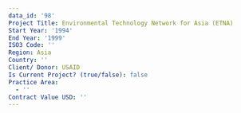 ```yaml
---
data_id: '98'
Project Title: Environmental Technology Network for Asia (ETNA)
Start Year: '1994'
End Year: '1999'
ISO3 Code: ''
Region: Asia
Country: ''
Client/ Donor: USAID
Is Current Project? (true/false): false
Practice Area:
  - ''
Contract Value USD: ''
---
```

